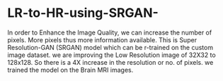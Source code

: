 # LR-to-HR-using-SRGAN-
In order to Enhance the Image Quality, we can increase the number of pixels. More pixels thus more information available. This is Super Resolution-GAN (SRGAN) model which can be r-trained on the custom image dataset. we are improving the Low Resolution image of 32X32 to 128x128.
So there is a 4X increase in the resolution or no. of pixels. we trained the model on the Brain MRI images.
